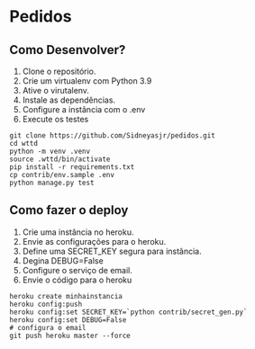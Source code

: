 # Pedidos


## Como Desenvolver?
1. Clone o repositório.
2. Crie um virtualenv com Python 3.9
3. Ative o virutalenv.
4. Instale as dependências.
5. Configure a instância com o .env
6. Execute os testes

````console
git clone https://github.com/Sidneyasjr/pedidos.git
cd wttd
python -m venv .venv
source .wttd/bin/activate
pip install -r requirements.txt
cp contrib/env.sample .env
python manage.py test
````

## Como fazer o deploy
1. Crie uma instância no heroku.
2. Envie as configurações para o heroku.
3. Define uma SECRET_KEY segura para instância.
4. Degina DEBUG=False
5. Configure o serviço de email.
6. Envie o código para o heroku


````console
heroku create minhainstancia
heroku config:push
heroku config:set SECRET_KEY=`python contrib/secret_gen.py`
heroku config:set DEBUG=False
# configura o email
git push heroku master --force
````



